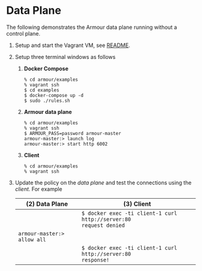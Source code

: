 Data Plane
==========

The following demonstrates the Armour data plane running without a control plane.

1. Setup and start the Vagrant VM, see [README](README.md).
1. Setup three terminal windows as follows

	1. **Docker Compose**

   	   ```shell
	   % cd armour/examples
	   % vagrant ssh
	   $ cd examples
	   $ docker-compose up -d
	   $ sudo ./rules.sh
	   ```
	1. **Armour data plane**

	   ```shell
	   % cd armour/examples
	   % vagrant ssh
	   $ ARMOUR_PASS=password armour-master
	   armour-master:> launch log
	   armour-master:> start http 6002
	   ```
   1. **Client**

   	   ```shell
	   % cd armour/examples
	   % vagrant ssh
	   ```
	
1. Update the policy on the *data plane* and test the connections using the *client*. For example

   | **(2) Data Plane** | **(3) Client** |
   |--------------------|------------|
   | | `$ docker exec -ti client-1 curl http://server:80` <br> `request denied` |
   | `armour-master:> allow all` | |
   | | `$ docker exec -ti client-1 curl http://server:80` <br> `response!` |